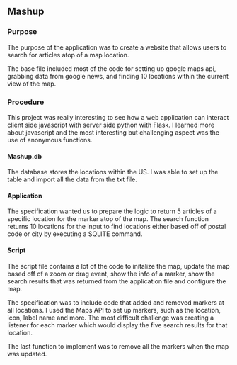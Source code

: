 ## Mashup

### Purpose

The purpose of the application was to create a website that allows users to search for articles atop of a map location. 

The base file included most of the code for setting up google maps api, grabbing data from google news, and finding 10 locations within the current view of the map. 

### Procedure

This project was really interesting to see how a web application can interact client side javascript with server side python with Flask. I learned more about javascript and the most interesting but challenging aspect was the use of anonymous functions. 

#### Mashup.db

The database stores the locations within the US. I was able to set up the table and import all the data from the txt file. 

#### Application

The specification wanted us to prepare the logic to return 5 articles of a specific location for the marker atop of the map. The search function returns 10 locations for the input to find locations either based off of postal code or city by executing a SQLITE command.

#### Script

The script file contains a lot of the code to initalize the map, update the map based off of a zoom or drag event, show the info of a marker, show the search results that was returned from the application file and configure the map. 

The specification was to include code that added and removed markers at all locations. I used the Maps API to set up markers, such as the location, icon, label name and more. The most difficult challenge was creating a listener for each marker which would display the five search results for that location. 

The last function to implement was to remove all the markers when the map was updated. 